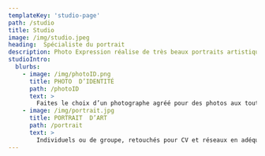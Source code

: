 ```yaml
---
templateKey: 'studio-page'
path: /studio
title: Studio
image: /img/studio.jpeg
heading:  Spécialiste du portrait
description: Photo Expression réalise de très beaux portraits artistiques, retouchés pour CV et réseaux sociaux en adéquation avec votre profil.
studioIntro:
  blurbs:
    - image: /img/photoID.png
      title: PHOTO  D’IDENTITÉ
      path: /photoID
      text: >
        Faites le choix d’un photographe agréé pour des photos aux toutes normes, tous pays.
    - image: /img/portrait.jpg
      title: PORTRAIT  D’ART
      path: /portrait
      text: >
        Individuels ou de groupe, retouchés pour CV et réseaux en adéquation avec votre profil.
---
```

